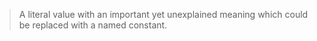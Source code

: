 > A literal value with an important yet unexplained meaning which could be replaced with a named constant.